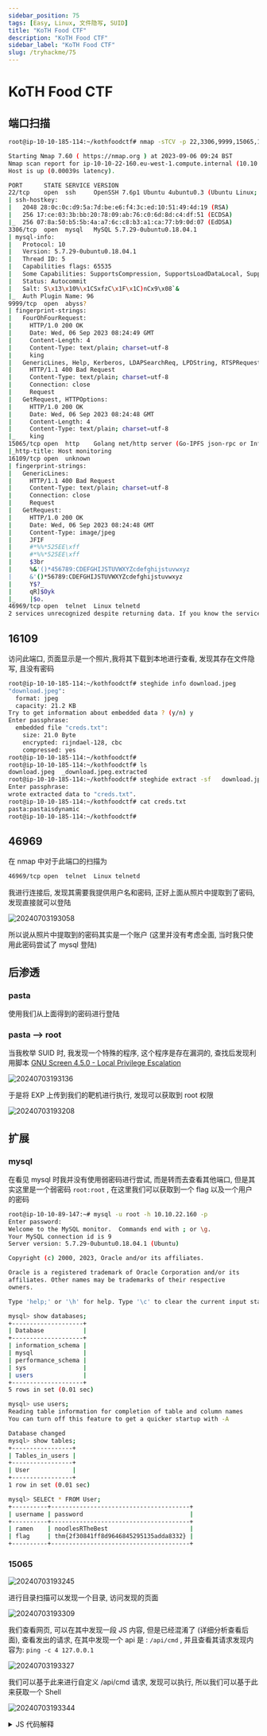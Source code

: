 ```yaml
---
sidebar_position: 75
tags: [Easy, Linux, 文件隐写, SUID]
title: "KoTH Food CTF"
description: "KoTH Food CTF"
sidebar_label: "KoTH Food CTF"
slug: /tryhackme/75
---
```

# KoTH Food CTF
## 端口扫描

```bash
root@ip-10-10-185-114:~/kothfoodctf# nmap -sTCV -p 22,3306,9999,15065,16109,46969 --min-rate 1000 10.10.22.160

Starting Nmap 7.60 ( https://nmap.org ) at 2023-09-06 09:24 BST
Nmap scan report for ip-10-10-22-160.eu-west-1.compute.internal (10.10.22.160)
Host is up (0.00039s latency).

PORT      STATE SERVICE VERSION
22/tcp    open  ssh     OpenSSH 7.6p1 Ubuntu 4ubuntu0.3 (Ubuntu Linux; protocol 2.0)
| ssh-hostkey: 
|   2048 28:0c:0c:d9:5a:7d:be:e6:f4:3c:ed:10:51:49:4d:19 (RSA)
|   256 17:ce:03:3b:bb:20:78:09:ab:76:c0:6d:8d:c4:df:51 (ECDSA)
|_  256 07:8a:50:b5:5b:4a:a7:6c:c8:b3:a1:ca:77:b9:0d:07 (EdDSA)
3306/tcp  open  mysql   MySQL 5.7.29-0ubuntu0.18.04.1
| mysql-info: 
|   Protocol: 10
|   Version: 5.7.29-0ubuntu0.18.04.1
|   Thread ID: 5
|   Capabilities flags: 65535
|   Some Capabilities: SupportsCompression, SupportsLoadDataLocal, Support41Auth, LongPassword, FoundRows, Speaks41ProtocolNew, SupportsTransactions, ODBCClient, Speaks41ProtocolOld, SwitchToSSLAfterHandshake, IgnoreSpaceBeforeParenthesis, IgnoreSigpipes, InteractiveClient, ConnectWithDatabase, DontAllowDatabaseTableColumn, LongColumnFlag, SupportsAuthPlugins, SupportsMultipleResults, SupportsMultipleStatments
|   Status: Autocommit
|   Salt: S\x13\x10%\x1CSxfzC\x1F\x1C)nCx9\x08`&
|_  Auth Plugin Name: 96
9999/tcp  open  abyss?
| fingerprint-strings: 
|   FourOhFourRequest: 
|     HTTP/1.0 200 OK
|     Date: Wed, 06 Sep 2023 08:24:49 GMT
|     Content-Length: 4
|     Content-Type: text/plain; charset=utf-8
|     king
|   GenericLines, Help, Kerberos, LDAPSearchReq, LPDString, RTSPRequest, SIPOptions, SSLSessionReq, TLSSessionReq: 
|     HTTP/1.1 400 Bad Request
|     Content-Type: text/plain; charset=utf-8
|     Connection: close
|     Request
|   GetRequest, HTTPOptions: 
|     HTTP/1.0 200 OK
|     Date: Wed, 06 Sep 2023 08:24:48 GMT
|     Content-Length: 4
|     Content-Type: text/plain; charset=utf-8
|_    king
15065/tcp open  http    Golang net/http server (Go-IPFS json-rpc or InfluxDB API)
|_http-title: Host monitoring
16109/tcp open  unknown
| fingerprint-strings: 
|   GenericLines: 
|     HTTP/1.1 400 Bad Request
|     Content-Type: text/plain; charset=utf-8
|     Connection: close
|     Request
|   GetRequest: 
|     HTTP/1.0 200 OK
|     Date: Wed, 06 Sep 2023 08:24:48 GMT
|     Content-Type: image/jpeg
|     JFIF
|     #*%%*525EE\xff
|     #*%%*525EE\xff
|     $3br
|     %&'()*456789:CDEFGHIJSTUVWXYZcdefghijstuvwxyz
|     &'()*56789:CDEFGHIJSTUVWXYZcdefghijstuvwxyz
|     Y$?_
|     qR]$Oyk
|_    |$o.
46969/tcp open  telnet  Linux telnetd
2 services unrecognized despite returning data. If you know the service/version, please submit the following fingerprints at https://nmap.org/cgi-bin/submit.cgi?new-service :
```

## 16109

访问此端口, 页面显示是一个照片,我将其下载到本地进行查看, 发现其存在文件隐写, 且没有密码

```bash
root@ip-10-10-185-114:~/kothfoodctf# steghide info download.jpeg 
"download.jpeg":
  format: jpeg
  capacity: 21.2 KB
Try to get information about embedded data ? (y/n) y
Enter passphrase: 
  embedded file "creds.txt":
    size: 21.0 Byte
    encrypted: rijndael-128, cbc
    compressed: yes
root@ip-10-10-185-114:~/kothfoodctf# 
root@ip-10-10-185-114:~/kothfoodctf# ls
download.jpeg  _download.jpeg.extracted
root@ip-10-10-185-114:~/kothfoodctf# steghide extract -sf   download.jpeg 
Enter passphrase: 
wrote extracted data to "creds.txt".
root@ip-10-10-185-114:~/kothfoodctf# cat creds.txt 
pasta:pastaisdynamic
root@ip-10-10-185-114:~/kothfoodctf#
```
## 46969

在 nmap 中对于此端口的扫描为 

```bash
46969/tcp open  telnet  Linux telnetd
```

我进行连接后, 发现其需要我提供用户名和密码, 正好上面从照片中提取到了密码, 发现直接就可以登陆

![20240703193058](https://raw.githubusercontent.com/Guardian-JTZ/Image/main/img/20240703193058.png)

所以说从照片中提取到的密码其实是一个账户 (这里并没有考虑全面, 当时我只使用此密码尝试了 mysql 登陆)

## 后渗透
### pasta
使用我们从上面得到的密码进行登陆
### pasta —> root
当我枚举 SUID 时, 我发现一个特殊的程序, 这个程序是存在漏洞的, 查找后发现利用脚本 [GNU Screen 4.5.0 - Local Privilege Escalation](https://www.exploit-db.com/exploits/41154)

![20240703193136](https://raw.githubusercontent.com/Guardian-JTZ/Image/main/img/20240703193136.png)

于是将 EXP 上传到我们的靶机进行执行, 发现可以获取到 root 权限

![20240703193208](https://raw.githubusercontent.com/Guardian-JTZ/Image/main/img/20240703193208.png)

## 扩展
### mysql
在看见 mysql 时我并没有使用弱密码进行尝试, 而是转而去查看其他端口, 但是其实这里是一个弱密码  `root:root` , 在这里我们可以获取到一个 flag 以及一个用户的密码

```bash
root@ip-10-10-89-147:~# mysql -u root -h 10.10.22.160 -p
Enter password: 
Welcome to the MySQL monitor.  Commands end with ; or \g.
Your MySQL connection id is 9
Server version: 5.7.29-0ubuntu0.18.04.1 (Ubuntu)

Copyright (c) 2000, 2023, Oracle and/or its affiliates.

Oracle is a registered trademark of Oracle Corporation and/or its
affiliates. Other names may be trademarks of their respective
owners.

Type 'help;' or '\h' for help. Type '\c' to clear the current input statement.

mysql> show databases;
+--------------------+
| Database           |
+--------------------+
| information_schema |
| mysql              |
| performance_schema |
| sys                |
| users              |
+--------------------+
5 rows in set (0.01 sec)

mysql> use users;
Reading table information for completion of table and column names
You can turn off this feature to get a quicker startup with -A

Database changed
mysql> show tables;
+-----------------+
| Tables_in_users |
+-----------------+
| User            |
+-----------------+
1 row in set (0.01 sec)

mysql> SELECt * FROM User;
+----------+---------------------------------------+
| username | password                              |
+----------+---------------------------------------+
| ramen    | noodlesRTheBest                       |
| flag     | thm{2f30841ff8d9646845295135adda8332} |
+----------+---------------------------------------+
```
### 15065

![20240703193245](https://raw.githubusercontent.com/Guardian-JTZ/Image/main/img/20240703193245.png)

进行目录扫描可以发现一个目录, 访问发现的页面

![20240703193309](https://raw.githubusercontent.com/Guardian-JTZ/Image/main/img/20240703193309.png)

我们查看网页, 可以在其中发现一段 JS 内容, 但是已经混淆了 (详细分析查看后面), 查看发出的请求, 在其中发现一个 api 是 : `/api/cmd` , 并且查看其请求发现内容为: `ping -c 4 127.0.0.1`

![20240703193327](https://raw.githubusercontent.com/Guardian-JTZ/Image/main/img/20240703193327.png)

我们可以基于此来进行自定义 /api/cmd 请求, 发现可以执行, 所以我们可以基于此来获取一个 Shell

![20240703193344](https://raw.githubusercontent.com/Guardian-JTZ/Image/main/img/20240703193344.png)

<details>
    <summary>JS 代码解释</summary>

    当我们提交输入后, 会执行 pingHost() 函数, 我们只要对其进行分析就可以掌握大致流程

```bash
async function pingHost() {
    const _0x25c165 = document[_0x4d67('0x5')]('#outputSection');
    const _0x2e78af = document[_0x4d67('0x5')](_0x4d67('0x2'));
    const _0x1185f3 = _0x2e78af[_0x4d67('0x1')];
    if (_0x1185f3 !== undefined && _0x1185f3 !== '' && ValidateIPaddress(_0x1185f3)) {
        _0x25c165[_0x4d67('0x0')] = _0x4d67('0x6') + _0x1185f3 + '\x0a';
        const _0x27c227 = await postData('/api/cmd', 'ping\x20-c\x204\x20' + _0x1185f3);
        _0x25c165['textContent'] += await _0x27c227['text']();
    } else {
        _0x25c165[_0x4d67('0x0')] = _0x4d67('0x4');
    }
}
```
1. 前三行的内容是为了获取我们的输入以及后续结果输出地
   ![20240703193425](https://raw.githubusercontent.com/Guardian-JTZ/Image/main/img/20240703193425.png)
2. 对于 ValidateIPaddress() 函数经过判断是校验我们的输入是否符合 ipv4 的要求, 如果符合就向 /api/cmd 发出请求

</details>
